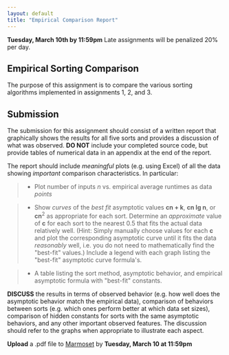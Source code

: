 ```yaml
---
layout: default
title: "Empirical Comparison Report"
---
```


**Tuesday, March 10th by 11:59pm** Late assignments will be penalized 20% per day.

Empirical Sorting Comparison
----------------------------

The purpose of this assignment is to compare the various sorting algorithms implemented in assignments 1, 2, and 3.

Submission
----------

The submission for this assignment should consist of a written report that graphically shows the results for all five sorts and provides a discussion of what was observed. **DO NOT** include your completed source code, but provide tables of numerical data in an appendix at the end of the report.

The report should include *meaningful* plots (e.g. using Excel) of all the data showing *important* comparison characteristics. In particular:

> -   Plot number of inputs *n* vs. empirical average runtimes as data *points*
	
> -   Show *curves* of the *best fit* asymptotic values **cn + k**, **cn lg n**, or **cn**<sup>2</sup> as appropriate for each sort. Determine an *approximate* value of **c** for each sort to the nearest 0.5 that fits the actual data relatively well. (Hint: Simply manually choose values for each **c** and plot the corresponding asymptotic curve until it fits the data *reasonably* well, i.e. you do not need to mathematically find the "best-fit" values.) Include a legend with each graph listing the "best-fit" asymptotic curve formula's.
	
> -   A table listing the sort method, asymptotic behavior, and empirical asymptotic formula with "best-fit" constants.
	
**DISCUSS** the results in terms of observed behavior (e.g. how well does the asymptotic behavior match the empirical data), comparison of behaviors between sorts (e.g. which ones perform better at which data set sizes), comparison of hidden constants for sorts with the same asymptotic behaviors, and any other important observed features. The discussion should refer to the graphs when appropriate to illustrate each aspect.

**Upload** a .pdf file to [Marmoset](https://cs.ycp.edu/marmoset/login) by **Tuesday, March 10 at 11:59pm**

